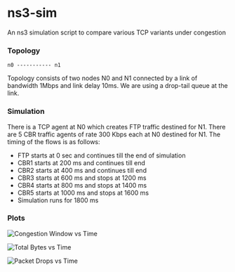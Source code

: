 # ns3-sim
An ns3 simulation script to compare various TCP variants under congestion

### Topology
    n0 ----------- n1
    
Topology consists of two nodes N0 and N1 connected  by a link  of bandwidth 1Mbps and link delay 10ms. We are using a drop-tail queue at the link.


### Simulation
There is a TCP agent at N0 which creates FTP traffic destined for N1. There are 5 CBR traffic agents of rate 300 Kbps each at N0 destined for N1.
The timing of the flows is as follows:

 * FTP starts at 0 sec and continues till the end of simulation
 * CBR1 starts at 200 ms and continues till end
 * CBR2 starts at 400 ms and continues till end
 * CBR3 starts at 600 ms and stops at 1200 ms
 * CBR4 starts at 800 ms and stops at 1400 ms
 * CBR5 starts at 1000 ms and stops at 1600 ms
 * Simulation runs for 1800 ms

### Plots
![Congestion Window vs Time](https://github.com/samj1912/ns3-sim/blob/master/plots/congestion.png)

![Total Bytes vs Time](https://github.com/samj1912/ns3-sim/blob/master/plots/total_bytes.png)

![Packet Drops vs Time](https://github.com/samj1912/ns3-sim/blob/master/plots/bytes.png)
